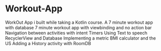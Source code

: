 # Workout-App
WorkOut App i built while taking a Kotlin course. A 7 minute workout app with database
7 minute workout app with viewbinding and no action bar
Navigation between activities with intent
Timers
Using Text to speech
RecyclerView and Database
Implementing a metric BMI calculator and the US
Adding a History activity with RoomDB
